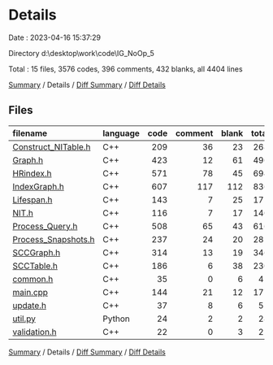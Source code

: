 # Details

Date : 2023-04-16 15:37:29

Directory d:\\desktop\\work\\code\\IG_NoOp_5

Total : 15 files,  3576 codes, 396 comments, 432 blanks, all 4404 lines

[Summary](results.md) / Details / [Diff Summary](diff.md) / [Diff Details](diff-details.md)

## Files
| filename | language | code | comment | blank | total |
| :--- | :--- | ---: | ---: | ---: | ---: |
| [Construct_NITable.h](/Construct_NITable.h) | C++ | 209 | 36 | 23 | 268 |
| [Graph.h](/Graph.h) | C++ | 423 | 12 | 61 | 496 |
| [HRindex.h](/HRindex.h) | C++ | 571 | 78 | 45 | 694 |
| [IndexGraph.h](/IndexGraph.h) | C++ | 607 | 117 | 112 | 836 |
| [Lifespan.h](/Lifespan.h) | C++ | 143 | 7 | 25 | 175 |
| [NIT.h](/NIT.h) | C++ | 116 | 7 | 17 | 140 |
| [Process_Query.h](/Process_Query.h) | C++ | 508 | 65 | 43 | 616 |
| [Process_Snapshots.h](/Process_Snapshots.h) | C++ | 237 | 24 | 20 | 281 |
| [SCCGraph.h](/SCCGraph.h) | C++ | 314 | 13 | 19 | 346 |
| [SCCTable.h](/SCCTable.h) | C++ | 186 | 6 | 38 | 230 |
| [common.h](/common.h) | C++ | 35 | 0 | 6 | 41 |
| [main.cpp](/main.cpp) | C++ | 144 | 21 | 12 | 177 |
| [update.h](/update.h) | C++ | 37 | 8 | 6 | 51 |
| [util.py](/util.py) | Python | 24 | 2 | 2 | 28 |
| [validation.h](/validation.h) | C++ | 22 | 0 | 3 | 25 |

[Summary](results.md) / Details / [Diff Summary](diff.md) / [Diff Details](diff-details.md)